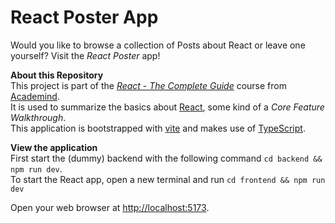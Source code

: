 # React Poster App

Would you like to browse a collection of Posts about React or leave one yourself? Visit the _React Poster_ app!

**About this Repository**<br />
This project is part of the _[React - The Complete Guide](https://www.udemy.com/course/react-the-complete-guide-incl-redux/)_ course from [Academind](https://academind.com).<br />
It is used to summarize the basics about [React](https://react.dev/), some kind of a _Core Feature Walkthrough_.<br />
This application is bootstrapped with [vite](https://vitejs.dev/) and makes use of [TypeScript](https://www.typescriptlang.org/).

**View the application**<br />
First start the (dummy) backend with the following command `cd backend && npm run dev`.<br />
To start the React app, open a new terminal and run `cd frontend && npm run dev`<br />

Open your web browser at [http://localhost:5173](http://localhost:5173).
